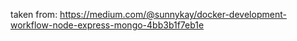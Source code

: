 taken from:
https://medium.com/@sunnykay/docker-development-workflow-node-express-mongo-4bb3b1f7eb1e